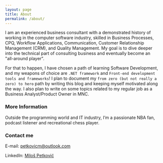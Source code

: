 ```yaml
---
layout: page
title: About
permalink: /about/
---
```

I am an experienced business consultant with a demonstrated history of working in the computer software industry, skilled in Business Processes, CPQ, Workflow Applications, Communication, Customer Relationship Management (CRM), and Quality Management. My goal is to dive deeper into the technical part of consulting business and eventually become an "all-around player".

For that to happen, I have chosen a path of learning Software Development, and my weapons of choice are `.NET framework` and `Front-end development tools and frameworks`! I plan to document my `from zero (but not really a zero) to hero` path by writing this blog and keeping myself motivated along the way. I also plan to write on some topics related to my regular job as a Business Analyst/Product Owner in MNC.

### More Information

Outside the programming world and IT industry, I’m a passionate NBA fan, podcast listener and recreational chess player.

### Contact me

E-mail: [petkovicm@outlook.com](mailto:petkovicm@outlook.com)

LinkedIn: [Miloš Petković](https://www.linkedin.com/in/petkovicbgd/)
